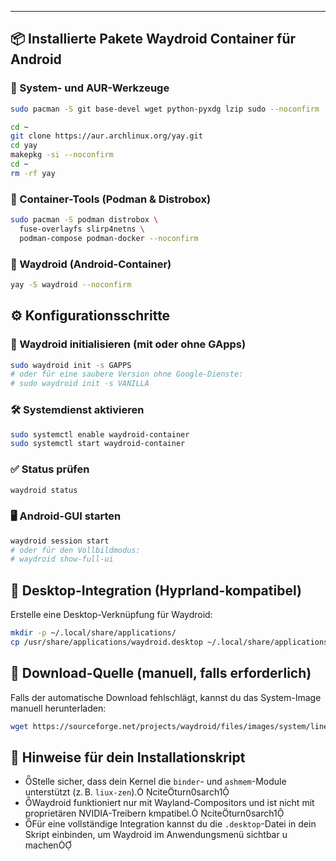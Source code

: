 ---
## 📦 Installierte Pakete Waydroid Container für Android
### 🔧 System- und AUR-Werkzeuge
```bash
sudo pacman -S git base-devel wget python-pyxdg lzip sudo --noconfirm
```
```bash
cd ~
git clone https://aur.archlinux.org/yay.git
cd yay
makepkg -si --noconfirm
cd ~
rm -rf yay
```
### 🐳 Container-Tools (Podman & Distrobox)
```bash
sudo pacman -S podman distrobox \
  fuse-overlayfs slirp4netns \
  podman-compose podman-docker --noconfirm
```
### 📱 Waydroid (Android-Container)
```bash
yay -S waydroid --noconfirm
```
## ⚙️ Konfigurationsschritte
### 🧱 Waydroid initialisieren (mit oder ohne GApps)
```bash
sudo waydroid init -s GAPPS
# oder für eine saubere Version ohne Google-Dienste:
# sudo waydroid init -s VANILLA
```
### 🛠️ Systemdienst aktivieren
```bash
sudo systemctl enable waydroid-container
sudo systemctl start waydroid-container
```
### ✅ Status prüfen
```bash
waydroid status
```
### 🖥️ Android-GUI starten
```bash
waydroid session start
# oder für den Vollbildmodus:
# waydroid show-full-ui
```
## 🧩 Desktop-Integration (Hyprland-kompatibel)
Erstelle eine Desktop-Verknüpfung für Waydroid:
```bash
mkdir -p ~/.local/share/applications/
cp /usr/share/applications/waydroid.desktop ~/.local/share/applications/
```
## 📁 Download-Quelle (manuell, falls erforderlich)
Falls der automatische Download fehlschlägt, kannst du das System-Image manuell herunterladen:
```bash
wget https://sourceforge.net/projects/waydroid/files/images/system/lineage/waydroid_x86_64/lineage-18.1-20250416-VANILLA-waydroid_x86_64-system.zip/download
```
## 🧠 Hinweise für dein Installationskript

- Stelle sicher, dass dein Kernel die `binder`- und `ashmem`-Module unterstützt (z. B. `liux-zen`). citeturn0sarch1
- Waydroid funktioniert nur mit Wayland-Compositors und ist nicht mit proprietären NVIDIA-Treibern kmpatibel. citeturn0sarch1
- Für eine vollständige Integration kannst du die `.desktop`-Datei in dein Skript einbinden, um Waydroid im Anwendungsmenü sichtbar u machen


